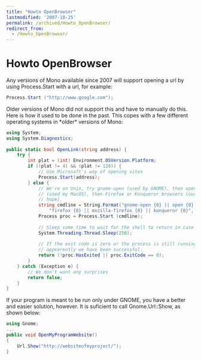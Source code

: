 ```yaml
---
title: "Howto OpenBrowser"
lastmodified: '2007-10-25'
permalink: /archived/Howto_OpenBrowser/
redirect_from:
  - /Howto_OpenBrowser/
---
```


Howto OpenBrowser
=================

Any versions of Mono available since 2007 will support opening a url by using Process.Start with a url, for example:

``` csharp
Process.Start ("http://www.google.com");
```

Older versions of Mono did not support this and have to manually do this. Here is how it used to be done in the past. This copes with a few different operating systems in \*older\* versions of Mono:

``` csharp
using System;
using System.Diagnostics;
 
public static bool OpenLink(string address) {
    try {
        int plat = (int) Environment.OSVersion.Platform;
        if ((plat != 4) && (plat != 128)) {
            // Use Microsoft's way of opening sites
            Process.Start(address);
        } else {
            // We're on Unix, try gnome-open (used by GNOME), then open
            // (used my MacOS), then Firefox or Konqueror browsers (our last
            // hope).
            string cmdline = String.Format("gnome-open {0} || open {0} || "+
                "firefox {0} || mozilla-firefox {0} || konqueror {0}", address);
            Process proc = Process.Start (cmdline);
 
            // Sleep some time to wait for the shell to return in case of error
            System.Threading.Thread.Sleep(250);
 
            // If the exit code is zero or the process is still running then
            // appearently we have been successful.
            return (!proc.HasExited || proc.ExitCode == 0);
        }
    } catch (Exception e) {
        // We don't want any surprises
        return false;
    }
}
```

If your program is meant to be run only under GNOME, you have a better and easier solution, however. It is suficient to call Gnome.Url::Show, as shown below:

``` csharp
using Gnome;
...
public void OpenMyProgramWebsite()
{
    Url.Show("http://websiteofmyproject/");
}
```

